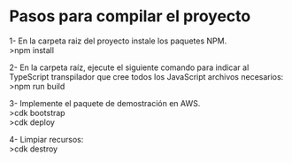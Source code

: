# Pasos para compilar el proyecto

1- En la carpeta raiz del proyecto instale los paquetes NPM.  
    >npm install  
    
2- En la carpeta raíz, ejecute el siguiente comando para indicar al TypeScript transpilador que cree todos los JavaScript archivos necesarios:  
    >npm run build  
    
3- Implemente el paquete de demostración en AWS.  
    >cdk bootstrap  
    >cdk deploy  
    
4- Limpiar recursos:  
    >cdk destroy
